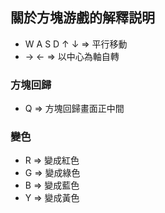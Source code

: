 ## 關於方塊游戲的解釋説明

- W A S D ↑ ↓ ⇒ 平行移動
- → ← ⇒ 以中心為軸自轉

### 方塊回歸

- Q ⇒ 方塊回歸畫面正中間

### 變色

- R ⇒ 變成紅色
- G ⇒ 變成綠色
- B ⇒ 變成藍色
- Y ⇒ 變成黃色
